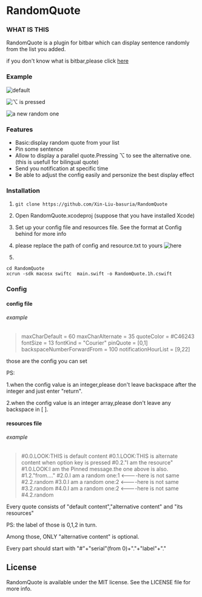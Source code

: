 # RandomQuote

### WHAT IS THIS

RandomQuote is a plugin for bitbar which can display sentence randomly from the list you added.

if you don't know what is bitbar,please click [here](https://github.com/matryer/bitbar)

### Example 

![default](https://user-images.githubusercontent.com/68738988/101983306-36bc7680-3cb5-11eb-9baa-8531007f2ba6.png)

![⌥ is pressed](https://user-images.githubusercontent.com/68738988/101983326-5e134380-3cb5-11eb-9c2b-240618f90402.png)

![a new random one](https://user-images.githubusercontent.com/68738988/101983352-8ef37880-3cb5-11eb-8b42-d77b969da81f.png)

### Features 

* Basic:display random quote from your list 
* Pin some sentence 
* Allow to display a parallel quote.Pressing ⌥ to see the alternative one.(this is usefull for bilingual quote)
* Send you notification at specific time 
* Be able to adjust the config easily and personize the best display effect

### Installation

1. ```shell
   git clone https://github.com/Xin-Liu-basuria/RandomQuote
   ```

2.  Open RandomQuote.xcodeproj (suppose that you have installed Xcode)

3. Set up your config file and resources file. See the format at Config behind for more info

4. please replace the path of config and resource.txt to yours ![here](https://user-images.githubusercontent.com/68738988/101983532-96ffe800-3cb6-11eb-9c66-03e266f0fdef.png)

5. 

   ```shell
   cd RandomQuote
   xcrun -sdk macosx swiftc  main.swift -o RandomQuote.1h.cswift
   ```

### Config 

#### config file

###### example

> maxCharDefault = 60
> maxCharAlternate = 35
> quoteColor = #C46243
> fontSize = 13
> fontKind = "Courier"
> pinQuote = [0,1]
> backspaceNumberForwardFrom = 100
> notificationHourList = [9,22]

those are the config you can set

PS: 

1.when the config value is an integer,please don't leave  backspace after the integer and just enter "return".

2.when the config value is an integer array,please don't leave any backspace in [ ].

 #### resources file

###### example

> #0.0.LOOK:THIS is default content
> #0.1.LOOK:THIS is alternate content when option key is pressed
> #0.2."I am the resource"
> #1.0.LOOK:I am the Pinned message.the one above is also.
> #1.2."from...."
> #2.0.I am a random one:1 <----here is not same
> #2.2.random
> #3.0.I am a random one:2 <----here is not same
> #3.2.random
> #4.0.I am a random one:2 <----here is not same
> #4.2.random

Every quote consists of "default content","alternative content" and "its resources"

PS: the label of those is 0,1,2 in turn.

Among those, ONLY "alternative content" is optional.

Every part should start with "#"+"serial"(from 0)+"."+"label"+"." 

## License

RandomQuote is available under the MIT license. See the LICENSE file for more info.